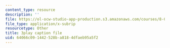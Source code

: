 ```yaml
---
content_type: resource
description: ''
file: https://ol-ocw-studio-app-production.s3.amazonaws.com/courses/8-01sc-classical-mechanics-fall-2016/64066c091442528ba8184dfaeb95a5f2_B6a9FaYI730.vtt
file_type: application/x-subrip
resourcetype: Other
title: 3play caption file
uid: 64066c09-1442-528b-a818-4dfaeb95a5f2
---
```

